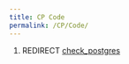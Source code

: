 ```yaml
---
title: CP Code
permalink: /CP/Code/
---
```


1.  REDIRECT [check_postgres](/check_postgres "wikilink")

